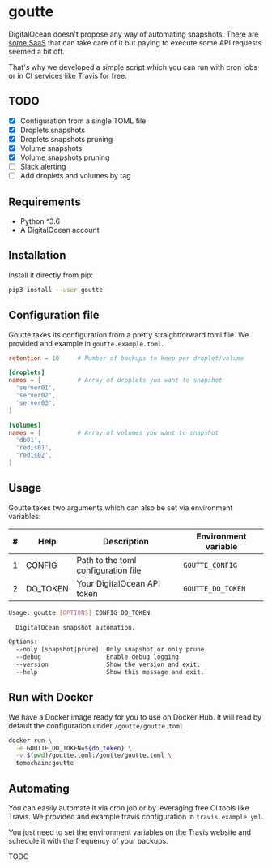 # goutte
DigitalOcean doesn't propose any way of automating snapshots.
There are [some SaaS](https://snapshooter.io/) that can take care of it but paying to execute some API requests seemed a bit off.

That's why we developed a simple script which you can run with cron jobs or in CI services like Travis for free.

## TODO
- [x] Configuration from a single TOML file
- [x] Droplets snapshots
- [x] Droplets snapshots pruning
- [x] Volume snapshots
- [x] Volume snapshots pruning
- [ ] Slack alerting
- [ ] Add droplets and volumes by tag

## Requirements
- Python ^3.6
- A DigitalOcean account

## Installation
Install it directly from pip:
```bash
pip3 install --user goutte
```

## Configuration file
Goutte takes its configuration from a pretty straightforward toml file.
We provided and example in `goutte.example.toml`.

```toml
retention = 10     # Number of backups to keep per droplet/volume

[droplets]
names = [          # Array of droplets you want to snapshot
  'server01',
  'server02',
  'server03',
]

[volumes]
names = [          # Array of volumes you want to snapshot
  'db01',
  'redis01',
  'redis02',
]
```

## Usage
Goutte takes two arguments which can also be set via environment variables:

| # | Help     | Description                         | Environment variable |
| - | -------- | ----------------------------------- | -------------------- |
| 1 | CONFIG   | Path to the toml configuration file | `GOUTTE_CONFIG`      |
| 2 | DO_TOKEN | Your DigitalOcean API token         | `GOUTTE_DO_TOKEN`    |

```bash
Usage: goutte [OPTIONS] CONFIG DO_TOKEN

  DigitalOcean snapshot automation.

Options:
  --only [snapshot|prune]  Only snapshot or only prune
  --debug                  Enable debug logging
  --version                Show the version and exit.
  --help                   Show this message and exit.
```

## Run with Docker
We have a Docker image ready for you to use on Docker Hub.
It will read by default the configuration under `/goutte/goutte.toml`

```bash
docker run \
  -e GOUTTE_DO_TOKEN=${do_token} \
  -v $(pwd)/goutte.toml:/goutte/goutte.toml \
  tomochain:goutte
```

## Automating
You can easily automate it via cron job or by leveraging free CI tools like Travis.
We provided and example travis configuration in `travis.example.yml`.

You just need to set the environment variables on the Travis website and schedule it with the frequency of your backups.

TODO
